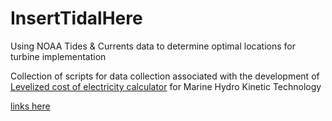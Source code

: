 # InsertTidalHere
Using NOAA Tides &amp; Currents data to determine optimal locations for turbine implementation

Collection of scripts for data collection associated with the development of [Levelized cost of electricity calculator](https://github.com/BAJJCapstone/MHK-LCoE) for Marine Hydro Kinetic Technology 

[links here](https://github.com/BAJJCapstone/InsertTidalHere/wiki)

